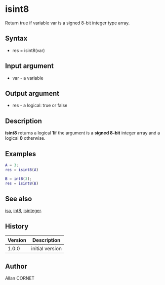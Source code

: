 

# isint8

Return true if variable var is a signed 8-bit integer type array.

## Syntax

- res = isint8(var)

## Input argument

 - var - a variable

## Output argument

 - res - a logical: true or false

## Description

<b>isint8</b> returns a logical <b>1</b>if the argument is a <b>signed 8-bit</b> integer array and a logical <b>0</b> otherwise.

## Examples

```matlab
A = 3;
res = isint8(A)
```
```matlab
B = int8(3);
res = isint8(B)
```

## See also

[isa](isa.md), [int8](../integer/int8.md), [isinteger](isinteger.md).
## History

|Version|Description|
|------|------|
|1.0.0|initial version|


## Author

Allan CORNET



